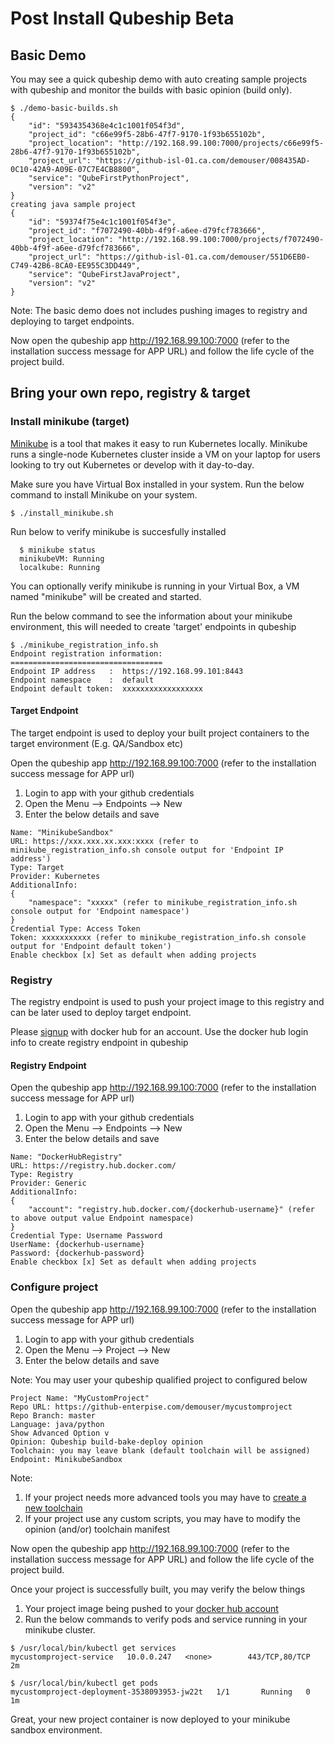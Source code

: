 # Post Install Qubeship Beta

## Basic Demo 

You may see a quick qubeship demo with auto creating sample projects with qubeship and monitor the builds with basic opinion (build only).

```
$ ./demo-basic-builds.sh
{
    "id": "5934354368e4c1c1001f054f3d",
    "project_id": "c66e99f5-28b6-47f7-9170-1f93b655102b",
    "project_location": "http://192.168.99.100:7000/projects/c66e99f5-28b6-47f7-9170-1f93b655102b",
    "project_url": "https://github-isl-01.ca.com/demouser/008435AD-0C10-42A9-A09E-07C7E4CB8800",
    "service": "QubeFirstPythonProject",
    "version": "v2"
}
creating java sample project
{
    "id": "59374f75e4c1c1001f054f3e",
    "project_id": "f7072490-40bb-4f9f-a6ee-d79fcf783666",
    "project_location": "http://192.168.99.100:7000/projects/f7072490-40bb-4f9f-a6ee-d79fcf783666",
    "project_url": "https://github-isl-01.ca.com/demouser/551D6EB0-C749-42B6-8CA0-EE955C3DD449",
    "service": "QubeFirstJavaProject",
    "version": "v2"
}
```
Note: The basic demo does not includes pushing images to registry and deploying to target endpoints.

Now open the qubeship app http://192.168.99.100:7000 (refer to the installation success message for APP URL) and follow the life cycle of the project build.

## Bring your own repo, registry & target

### Install minikube (target)

<a href="https://kubernetes.io/docs/getting-started-guides/minikube/" target="_new">Minikube</a> is a tool that makes it easy to run Kubernetes locally. Minikube runs a single-node Kubernetes cluster inside a VM on your laptop for users looking to try out Kubernetes or develop with it day-to-day.

Make sure you have Virtual Box installed in your system. Run the below command to install Minikube on your system.
```
$ ./install_minikube.sh
```
Run below to verify  minikube is succesfully installed

```
  $ minikube status
  minikubeVM: Running
  localkube: Running
```

You can optionally verify minikube is running in your Virtual Box,  a VM named "minikube" will be created and started.

Run the below command to see the information about your minikube environment, this will needed to create 'target' endpoints in qubeship
```
$ ./minikube_registration_info.sh
Endpoint registration information:
==================================
Endpoint IP address   :  https://192.168.99.101:8443
Endpoint namespace    :  default
Endpoint default token:  xxxxxxxxxxxxxxxxxx
```

#### Target Endpoint

The target endpoint is used to deploy your built project containers to the target environment (E.g. QA/Sandbox etc)

Open the qubeship app http://192.168.99.100:7000 (refer to the installation success message for APP url)
1. Login to app with your github credentials
2. Open the Menu --> Endpoints --> New
3. Enter the below details and save
```
Name: "MinikubeSandbox"
URL: https://xxx.xxx.xx.xxx:xxxx (refer to minikube_registration_info.sh console output for 'Endpoint IP address')
Type: Target
Provider: Kubernetes
AdditionalInfo:
{
    "namespace": "xxxxx" (refer to minikube_registration_info.sh console output for 'Endpoint namespace')
}
Credential Type: Access Token
Token: xxxxxxxxxxx (refer to minikube_registration_info.sh console output for 'Endpoint default token')
Enable checkbox [x] Set as default when adding projects
```

### Registry
The registry endpoint is used to push your project image to this registry and can be later used to deploy target endpoint. 

Please <a href="https://hub.docker.com/" target="new">signup</a> with docker hub for an account. Use the docker hub login info to create registry endpoint in qubeship

#### Registry Endpoint

Open the qubeship app http://192.168.99.100:7000 (refer to the installation success message for APP url)
1. Login to app with your github credentials
2. Open the Menu --> Endpoints --> New
3. Enter the below details and save
```
Name: "DockerHubRegistry"
URL: https://registry.hub.docker.com/
Type: Registry
Provider: Generic
AdditionalInfo:
{
    "account": "registry.hub.docker.com/{dockerhub-username}" (refer to above output value Endpoint namespace)
}
Credential Type: Username Password
UserName: {dockerhub-username}
Password: {dockerhub-password}
Enable checkbox [x] Set as default when adding projects
```

### Configure project
Open the qubeship app http://192.168.99.100:7000 (refer to the installation success message for APP url)
1. Login to app with your github credentials
2. Open the Menu --> Project --> New
3. Enter the below details and save

Note: You may user your qubeship qualified project to configured below
```
Project Name: "MyCustomProject"
Repo URL: https://github-enterpise.com/demouser/mycustomproject
Repo Branch: master
Language: java/python
Show Advanced Option v
Opinion: Qubeship build-bake-deploy opinion
Toolchain: you may leave blank (default toolchain will be assigned)
Endpoint: MinikubeSandbox
```
Note: 
1. If your project needs more advanced tools you may have to <a href="https://qubeship.io/docs/toolchains-ui/">create a new toolchain</a>
2. If your project use any custom scripts, you may have to modify the opinion (and/or) toolchain manifest

Now open the qubeship app http://192.168.99.100:7000 (refer to the installation success message for APP URL) and follow the life cycle of the project build.

Once your project is successfully built, you may verify the below things
1. Your project image being pushed to your <a href="https://hub.docker.com/" target="new">docker hub account</a>
2. Run the below commands to verify pods and service running in your minikube cluster. 
```
$ /usr/local/bin/kubectl get services
mycustomproject-service   10.0.0.247   <none>        443/TCP,80/TCP   2m
```
```
$ /usr/local/bin/kubectl get pods
mycustomproject-deployment-3538093953-jw22t   1/1       Running   0          1m
```

Great, your new project container is now deployed to your minikube sandbox environment.
